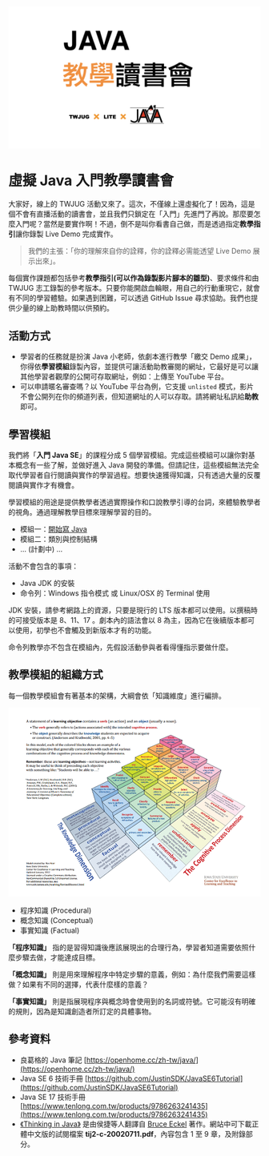 ![](images/cover.jpeg)

# 虛擬 Java 入門教學讀書會

大家好，線上的 TWJUG 活動又來了。這次，不僅線上還虛擬化了！因為，這是個不會有直播活動的讀書會，並且我們只鎖定在「入門」先進門了再說。那麼要怎麼入門呢？當然是要實作啊！不過，倒不是叫你看書自己做，而是透過指定**教學指引**讓你錄製 Live Demo 完成實作。

> 我們的主張：「你的理解來自你的詮釋，你的詮釋必需能透望 Live Demo 展示出來」。


每個實作課題都包括參考**教學指引(可以作為錄製影片腳本的雛型)**、要求條件和由 TWJUG 志工錄製的參考版本。只要你能開啟血輪眼，用自己的行動重現它，就會有不同的學習體驗。如果遇到困難，可以透過 GitHub Issue 尋求協助。我們也提供少量的線上助教時間以供預約。

## 活動方式

- 學習者的任務就是扮演 Java 小老師，依劇本進行教學「繳交 Demo 成果」，你得依**學習模組**錄製內容，並提供可讓活動助教審閱的網址，它最好是可以讓其他學習者觀摩的公開可存取網址，例如：上傳至 YouTube 平台。
- 可以申請暱名審查嗎？以 YouTube 平台為例，它支援 `unlisted` 模式，影片不會公開列在你的頻道列表，但知道網址的人可以存取。請將網址私訊給**助教**即可。

## 學習模組

我們將「**入門 Java SE**」的課程分成 5 個學習模組。完成這些模組可以讓你對基本概念有一些了解，並做好進入 Java 開發的準備。但請記住，這些模組無法完全取代學習者自行閱讀與實作的學習過程。想要快速獲得知識，只有透過大量的反覆閱讀與實作才有機會。

學習模組的用途是提供教學者透過實際操作和口說教學引導的台詞，來體驗教學者的視角。通過理解教學目標來理解學習的目的。

- 模組一：[開始寫 Java](module_1/README.md)
- 模組二：類別與控制結構
- … (計劃中) …

活動不會包含的事項：

- Java JDK 的安裝
- 命令列：Windows 指令模式 或 Linux/OSX 的 Terminal 使用

JDK 安裝，請參考網路上的資源，只要是現行的 LTS 版本都可以使用。以撰稿時的可接受版本是 8、11、17 。劇本內的語法會以 8 為主，因為它在後續版本都可以使用，初學也不會觸及到新版本才有的功能。

命令列教學亦不包含在模組內，先假設活動參與者看得懂指示要做什麼。

## 教學模組的組織方式

每一個教學模組會有著基本的架構，大綱會依「知識維度」進行編排。

![](images/knowledge_types.png)

- 程序知識 (Procedural)
- 概念知識 (Conceptual)
- 事實知識 (Factual)

**「程序知識」** 指的是習得知識後應該展現出的合理行為，學習者知道需要依照什麼步驟去做，才能達成目標。

**「概念知識」** 則是用來理解程序中特定步驟的意義，例如：為什麼我們需要這樣做？如果有不同的選擇，代表什麼樣的意義？

**「事實知識」** 則是指展現程序與概念時會使用到的名詞或符號。它可能沒有明確的規則，因為是知識創造者所訂定的具體事物。

## 參考資料

- 良葛格的 Java 筆記
[https://openhome.cc/zh-tw/java/](https://openhome.cc/zh-tw/java/)
- Java SE 6 技術手冊 [https://github.com/JustinSDK/JavaSE6Tutorial](https://github.com/JustinSDK/JavaSE6Tutorial)
- Java SE 17 技術手冊 [https://www.tenlong.com.tw/products/9786263241435](https://www.tenlong.com.tw/products/9786263241435)
- [《Thinking in Java》](https://web.archive.org/web/20120717024936fw_/http://jjhou.boolan.com/jjtbooks-thinking-in-java-2e.htm) 是由侯捷等人翻譯自 [Bruce Eckel](https://en.wikipedia.org/wiki/Bruce_Eckel) 著作。網站中可下載正體中文版的試閱檔案 **tij2-c-20020711.pdf**，內容包含 1 至 9 章，及附錄部分。

